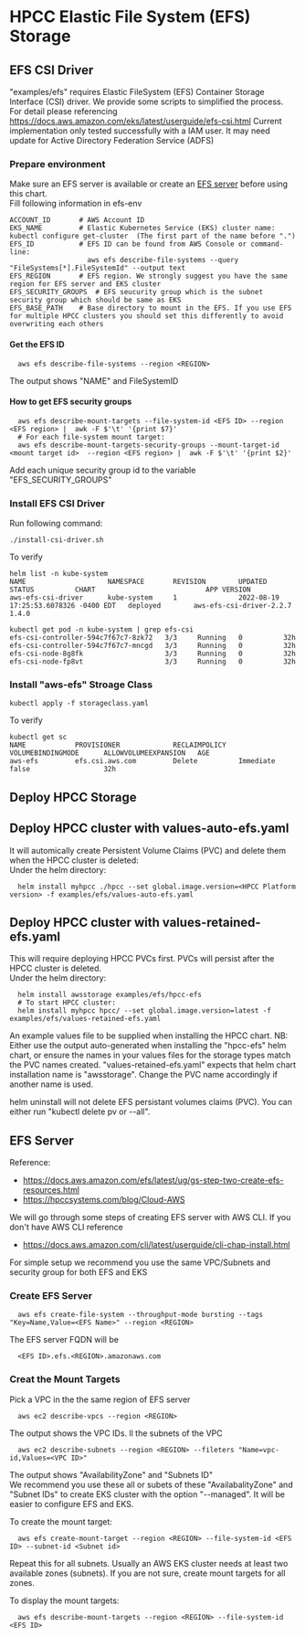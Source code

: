 # HPCC Elastic File System (EFS) Storage



## EFS CSI Driver
"examples/efs" requires Elastic FileSystem (EFS) Container Storage Interface (CSI) driver.
We provide some scripts to simplified the process. For detail please referencing https://docs.aws.amazon.com/eks/latest/userguide/efs-csi.html
Current implementation only tested successfully with a IAM user. It may need update for Active Directory Federation Service (ADFS)

### Prepare environment
Make sure an EFS server is available or create an [EFS server](#efs-server) before using this chart.<br/>
Fill following information in efs-env
```code
ACCOUNT_ID       # AWS Account ID
EKS_NAME         # Elastic Kubernetes Service (EKS) cluster name: kubectl configure get-cluster  (The first part of the name before ".")
EFS_ID           # EFS ID can be found from AWS Console or command-line:
                   aws efs describe-file-systems --query "FileSystems[*].FileSystemId" --output text
EFS_REGION       # EFS region. We strongly suggest you have the same region for EFS server and EKS cluster
EFS_SECURITY_GROUPS  # EFS seucurity group which is the subnet security group which should be same as EKS
EFS_BASE_PATH    # Base directory to mount in the EFS. If you use EFS for multiple HPCC clusters you should set this differently to avoid overwriting each others
```
#### Get the EFS ID
```Console
  aws efs describe-file-systems --region <REGION>
```
The output shows "NAME" and FileSystemID

#### How to get EFS security groups
```console
  aws efs describe-mount-targets --file-system-id <EFS ID> --region <EFS region> |  awk -F $'\t' '{print $7}'
  # For each file-system mount target:
  aws efs describe-mount-targets-security-groups --mount-target-id <mount target id>  --region <EFS region> |  awk -F $'\t' '{print $2}'
```
Add each unique security group id to the variable "EFS_SECURITY_GROUPS"


### Install EFS CSI Driver
Run following command:
```code
./install-csi-driver.sh
```
To verify
```console
helm list -n kube-system
NAME                    NAMESPACE       REVISION        UPDATED                                 STATUS          CHART                           APP VERSION
aws-efs-csi-driver      kube-system     1               2022-08-19 17:25:53.6078326 -0400 EDT   deployed        aws-efs-csi-driver-2.2.7        1.4.0

kubectl get pod -n kube-system | grep efs-csi
efs-csi-controller-594c7f67c7-8zk72   3/3     Running   0          32h
efs-csi-controller-594c7f67c7-mncgd   3/3     Running   0          32h
efs-csi-node-8g8fk                    3/3     Running   0          32h
efs-csi-node-fp8vt                    3/3     Running   0          32h
```

### Install "aws-efs" Stroage Class
```console
kubectl apply -f storageclass.yaml
```
To verify
```code
kubectl get sc
NAME            PROVISIONER             RECLAIMPOLICY   VOLUMEBINDINGMODE      ALLOWVOLUMEEXPANSION   AGE
aws-efs         efs.csi.aws.com         Delete          Immediate              false                  32h
```

## Deploy HPCC Storage
## Deploy HPCC cluster with values-auto-efs.yaml
It will automically create Persistent Volume Claims (PVC) and delete them when the HPCC cluster is deleted:<br/>
Under the helm directory:
```console
  helm install myhpcc ./hpcc --set global.image.version=<HPCC Platform version> -f examples/efs/values-auto-efs.yaml
```

## Deploy HPCC cluster with values-retained-efs.yaml
This will require deploying HPCC PVCs first. PVCs will persist after the HPCC cluster is deleted.<br/>
Under the helm directory:
```console
  helm install awsstorage examples/efs/hpcc-efs
  # To start HPCC cluster:
  helm install myhpcc hpcc/ --set global.image.version=latest -f examples/efs/values-retained-efs.yaml
```
An example values file to be supplied when installing the HPCC chart.
NB: Either use the output auto-generated when installing the "hpcc-efs" helm chart, or ensure the names in your values files for the storage types match the PVC names created. "values-retained-efs.yaml" expects that helm chart installation name is "awsstorage". Change the PVC name accordingly if another name is used.

helm uninstall will not delete EFS persistant volumes claims (PVC). You can either run "kubectl delete pv <pv name> or --all".

## EFS Server
Reference:
- https://docs.aws.amazon.com/efs/latest/ug/gs-step-two-create-efs-resources.html
- https://hpccsystems.com/blog/Cloud-AWS

We will go through some steps of creating EFS server with AWS CLI. If you don't have AWS CLI reference
- https://docs.aws.amazon.com/cli/latest/userguide/cli-chap-install.html

For simple setup we recommend you use the same VPC/Subnets and security group for both EFS and EKS
### Create EFS Server
```console
  aws efs create-file-system --throughput-mode bursting --tags "Key=Name,Value=<EFS Name>" --region <REGION>
```
The EFS server FQDN will be
```code
  <EFS ID>.efs.<REGION>.amazonaws.com
```

### Creat the Mount Targets
Pick a VPC in the the same region of EFS server
```console
  aws ec2 describe-vpcs --region <REGION>
```
The output shows the VPC IDs.
ll the subnets of the VPC
```console
  aws ec2 describe-subnets --region <REGION> --fileters "Name=vpc-id,Values=<VPC ID>"
```
The output shows "AvailabilityZone" and "Subnets ID"<br/>
We recommend you use these all or subets of these "AvailabalityZone" and "Subnet IDs" to create EKS cluster with the option "--managed". It will be easier to configure EFS and EKS.

To create the mount target:
```console
  aws efs create-mount-target --region <REGION> --file-system-id <EFS ID> --subnet-id <Subnet id>
```
Repeat this for all subnets. Usually an AWS EKS cluster needs at least two available zones (subnets). If you are not sure, create mount targets for all zones.

To display the mount targets:
```console
  aws efs describe-mount-targets --region <REGION> --file-system-id <EFS ID>
```

